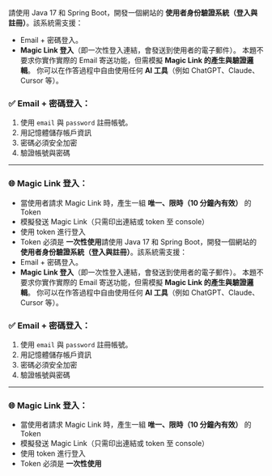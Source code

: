 請使用 Java 17 和 Spring Boot，開發一個網站的 **使用者身份驗證系統（登入與註冊）**。該系統需支援：
- Email + 密碼登入。
- **Magic Link 登入**（即一次性登入連結，會發送到使用者的電子郵件）。
本題不要求你實作實際的 Email 寄送功能，但需模擬 **Magic Link 的產生與驗證邏輯**。
你可以在作答過程中自由使用任何 **AI 工具**（例如 ChatGPT、Claude、Cursor 等）。
### ✅ Email + 密碼登入：
1. 使用 `email` 與 `password` 註冊帳號。
2. 用記憶體儲存帳戶資訊
3. 密碼必須安全加密
4. 驗證帳號與密碼
---
### 🌐 Magic Link 登入：
- 當使用者請求 Magic Link 時，產生一組 **唯一、限時（10 分鐘內有效）** 的 Token
- 模擬發送 Magic Link（只需印出連結或 token 至 console）
- 使用 token 進行登入
- Token 必須是 **一次性使用**請使用 Java 17 和 Spring Boot，開發一個網站的 **使用者身份驗證系統（登入與註冊）**。該系統需支援：
- Email + 密碼登入。
- **Magic Link 登入**（即一次性登入連結，會發送到使用者的電子郵件）。
本題不要求你實作實際的 Email 寄送功能，但需模擬 **Magic Link 的產生與驗證邏輯**。
你可以在作答過程中自由使用任何 **AI 工具**（例如 ChatGPT、Claude、Cursor 等）。
### ✅ Email + 密碼登入：
1. 使用 `email` 與 `password` 註冊帳號。
2. 用記憶體儲存帳戶資訊
3. 密碼必須安全加密
4. 驗證帳號與密碼
---
### 🌐 Magic Link 登入：
- 當使用者請求 Magic Link 時，產生一組 **唯一、限時（10 分鐘內有效）** 的 Token
- 模擬發送 Magic Link（只需印出連結或 token 至 console）
- 使用 token 進行登入
- Token 必須是 **一次性使用**
